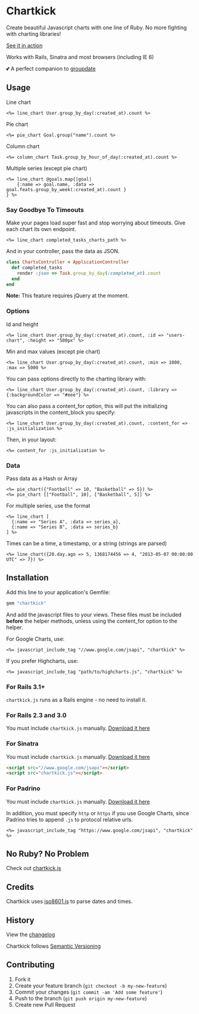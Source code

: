 # Chartkick

Create beautiful Javascript charts with one line of Ruby. No more fighting with charting libraries!

[See it in action](http://ankane.github.io/chartkick/)

Works with Rails, Sinatra and most browsers (including IE 6)

:two_hearts: A perfect companion to [groupdate](http://ankane.github.io/groupdate/)

## Usage

Line chart

```erb
<%= line_chart User.group_by_day(:created_at).count %>
```

Pie chart

```erb
<%= pie_chart Goal.group("name").count %>
```

Column chart

```erb
<%= column_chart Task.group_by_hour_of_day(:created_at).count %>
```

Multiple series (except pie chart)

```erb
<%= line_chart @goals.map{|goal|
    {:name => goal.name, :data => goal.feats.group_by_week(:created_at).count }
} %>
```

### Say Goodbye To Timeouts

Make your pages load super fast and stop worrying about timeouts.  Give each chart its own endpoint.

```erb
<%= line_chart completed_tasks_charts_path %>
```

And in your controller, pass the data as JSON.

```ruby
class ChartsController < ApplicationController
  def completed_tasks
    render :json => Task.group_by_day(:completed_at).count
  end
end
```

**Note:** This feature requires jQuery at the moment.

### Options

Id and height

```erb
<%= line_chart User.group_by_day(:created_at).count, :id => "users-chart", :height => "500px" %>
```

Min and max values (except pie chart)

```erb
<%= line_chart User.group_by_day(:created_at).count, :min => 1000, :max => 5000 %>
```

You can pass options directly to the charting library with:

```erb
<%= line_chart User.group_by_day(:created_at).count, :library => {:backgroundColor => "#eee"} %>
```

You can also pass a content_for option, this will put the initializing javascripts in the content_block you specify:

```erb
<%= line_chart User.group_by_day(:created_at).count, :content_for => :js_initialization %>
```
Then, in your layout:
```erb
<%= content_for :js_initialization %>
```

### Data

Pass data as a Hash or Array

```erb
<%= pie_chart({"Football" => 10, "Basketball" => 5}) %>
<%= pie_chart [["Football", 10], ["Basketball", 5]] %>
```

For multiple series, use the format

```erb
<%= line_chart [
  {:name => "Series A", :data => series_a},
  {:name => "Series B", :data => series_b}
] %>
```

Times can be a time, a timestamp, or a string (strings are parsed)

```erb
<%= line_chart({20.day.ago => 5, 1368174456 => 4, "2013-05-07 00:00:00 UTC" => 7}) %>
```

## Installation

Add this line to your application's Gemfile:

```ruby
gem "chartkick"
```

And add the javascript files to your views.  These files must be included **before** the helper methods, unless using the content_for option to the helper. 

For Google Charts, use:

```erb
<%= javascript_include_tag "//www.google.com/jsapi", "chartkick" %>
```

If you prefer Highcharts, use:

```erb
<%= javascript_include_tag "path/to/highcharts.js", "chartkick" %>
```

### For Rails 3.1+

`chartkick.js` runs as a Rails engine - no need to install it.

### For Rails 2.3 and 3.0

You must include `chartkick.js` manually.  [Download it here](https://raw.github.com/ankane/chartkick/master/app/assets/javascripts/chartkick.js)

### For Sinatra

You must include `chartkick.js` manually.  [Download it here](https://raw.github.com/ankane/chartkick/master/app/assets/javascripts/chartkick.js)

```html
<script src="//www.google.com/jsapi"></script>
<script src="chartkick.js"></script>
```

### For Padrino

You must include `chartkick.js` manually.  [Download it here](https://raw.github.com/ankane/chartkick/master/app/assets/javascripts/chartkick.js)

In addition, you must specify `http` or `https` if you use Google Charts, since Padrino tries to append `.js` to protocol relative urls.

```erb
<%= javascript_include_tag "https://www.google.com/jsapi", "chartkick" %>
```

## No Ruby? No Problem

Check out [chartkick.js](https://github.com/ankane/chartkick.js)

## Credits

Chartkick uses [iso8601.js](https://github.com/Do/iso8601.js) to parse dates and times.

## History

View the [changelog](https://github.com/ankane/chartkick/blob/master/CHANGELOG.md)

Chartkick follows [Semantic Versioning](http://semver.org/)

## Contributing

1. Fork it
2. Create your feature branch (`git checkout -b my-new-feature`)
3. Commit your changes (`git commit -am 'Add some feature'`)
4. Push to the branch (`git push origin my-new-feature`)
5. Create new Pull Request
